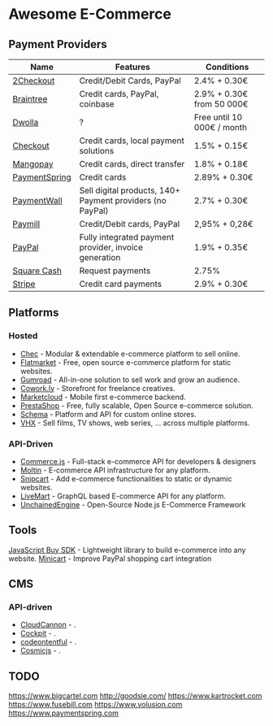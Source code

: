 # Awesome E-Commerce

## Payment Providers

Name | Features | Conditions
-----|----------|-----------
[2Checkout] | Credit/Debit Cards, PayPal | 2.4% + 0.30€
[Braintree] | Credit cards, PayPal, coinbase | 2.9% + 0.30€ from 50 000€
[Dwolla] | ? | Free until 10 000€ / month
[Checkout] | Credit cards, local payment solutions | 1.5% + 0.15€
[Mangopay] | Credit cards, direct transfer | 1.8% + 0.18€
[PaymentSpring] | Credit cards | 2.89% + 0.30€
[PaymentWall] | Sell digital products, 140+ Payment providers (no PayPal) | 2.7% + 0.30€
[Paymill] | Credit/Debit cards, PayPal | 2,95% + 0,28€
[PayPal] | Fully integrated payment provider, invoice generation | 1.9% + 0.35€
[Square Cash] | Request payments | 2.75%
[Stripe] | Credit card payments | 2.9% + 0.30€


[2Checkout]: https://2checkout.com
[Braintree]: https://braintreepayments.com
[Dwolla]: https://dwolla.com
[Checkout]: https://checkout.com
[Mangopay]: https://mangopay.com
[PaymentSpring]: https://paymentspring.com
[PaymentWall]: https://paymentwall.com
[Paymill]: https://paymill.com
[PayPal]: https://paypal.com
[Square Cash]: https://cash.me
[Stripe]: https://stripe.com


## Platforms

### Hosted

- [Chec] - Modular & extendable e-commerce platform to sell online.
- [Flatmarket] - Free, open source e-commerce platform for static websites.
- [Gumroad] - All-in-one solution to sell work and grow an audience.
- [Cowork.ly] - Storefront for freelance creatives.
- [Marketcloud] - Mobile first e-commerce backend.
- [PrestaShop] - Free, fully scalable, Open Source e-commerce solution.
- [Schema] - Platform and API for custom online stores.
- [VHX] - Sell films, TV shows, web series, … across multiple platforms.

[Chec]: https://trychec.com
[Flatmarket]: https://christophercliff.com/flatmarket
[Gumroad]: https://gumroad.com
[Cowork.ly]: https://www.coworkly.com
[Marketcloud]: http://www.marketcloud.it
[PrestaShop]: https://www.prestashop.com
[Schema]: https://schema.io
[VHX]: https://www.vhx.tv


### API-Driven

- [Commerce.js] - Full-stack e-commerce API for developers & designers
- [Moltin] - E-commerce API infrastructure for any platform.
- [Snipcart] - Add e-commerce functionalities to static or dynamic websites.
- [LiveMart] - GraphQL based E-commerce API for any platform.
- [UnchainedEngine] - Open-Source Node.js E-Commerce Framework

[Commerce.js]: http://commercejs.com/
[Moltin]: https://moltin.com
[Snipcart]: https://snipcart.com
[LiveMart]: https://livemart.xyz
[UnchainedEngine]: https://unchained.shop/unchained-engine


## Tools

[JavaScript Buy SDK] - Lightweight library to build e-commerce into any website.
[Minicart] - Improve PayPal shopping cart integration

[Minicart]: https://github.com/jeffharrell/minicart
[JavaScript Buy SDK]: https://github.com/Shopify/js-buy-sdk


## CMS

### API-driven

- [CloudCannon] - .
- [Cockpit] - .
- [codeontentful] - .
- [Cosmicjs] - .

[CloudCannon]: http://cloudcannon.com
[Cockpit]: http://getcockpit.com
[codeontentful]: https://www.contentful.com
[Cosmicjs]: https://cosmicjs.com


## TODO

https://www.bigcartel.com
http://goodsie.com/
https://www.kartrocket.com
https://www.fusebill.com
https://www.volusion.com
https://www.paymentspring.com

